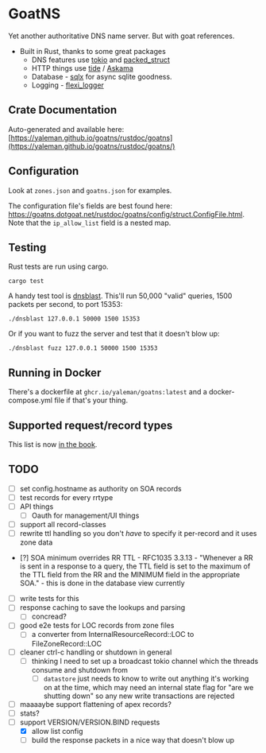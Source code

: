 # GoatNS

Yet another authoritative DNS name server. But with goat references.

- Built in Rust, thanks to some great packages
  - DNS features use [tokio](https://crates.io/crates/tokio) and [packed_struct](https://crates.io/crates/packed_struct)
  - HTTP things use [tide](https://crates.io/crates/tide) / [Askama](https://crates.io/crates/askama)
  - Database - [sqlx](https://crates.io/crates/sqlx) for async sqlite goodness.
  - Logging - [flexi_logger](https://crates.io/crates/flexi_logger)

## Crate Documentation

Auto-generated and available here: [https://yaleman.github.io/goatns/rustdoc/goatns](https://yaleman.github.io/goatns/rustdoc/goatns/)

## Configuration

Look at `zones.json` and `goatns.json` for examples.

The configuration file's fields are best found here: <https://goatns.dotgoat.net/rustdoc/goatns/config/struct.ConfigFile.html>. Note that the `ip_allow_list` field is a nested map.

## Testing

Rust tests are run using cargo.

```shell
cargo test
```

A handy test tool is [dnsblast](https://github.com/jedisct1/dnsblast). This'll run 50,000 "valid" queries, 1500 packets per second, to port 15353:

```shell
./dnsblast 127.0.0.1 50000 1500 15353
```

Or if you want to fuzz the server and test that it doesn't blow up:

```shell
./dnsblast fuzz 127.0.0.1 50000 1500 15353
```

## Running in Docker

There's a dockerfile at `ghcr.io/yaleman/goatns:latest` and a docker-compose.yml file if that's your thing.

## Supported request/record types

This list is now [in the book](https://goatns.dotgoat.net/rrtypes.html).

## TODO 

  - [ ] set config.hostname as authority on SOA records
  - [ ] test records for every rrtype
  - [ ] API things
    - [ ] Oauth for management/UI things
  - [ ] support all record-classes
  - [ ] rewrite ttl handling so you don't *have* to specify it per-record and it uses zone data
   - [?] SOA minimum overrides RR TTL - RFC1035 3.3.13 - "Whenever a RR is sent in a response to a query, the TTL field is set to the maximum of the TTL field from the RR and the MINIMUM field in the appropriate SOA." - this is done in the database view currently
   - [ ] write tests for this
  - [ ] response caching to save the lookups and parsing
    - [ ] concread?
  - [ ] good e2e tests for LOC records from zone files
    - [ ] a converter from InternalResourceRecord::LOC to FileZoneRecord::LOC
  - [ ] cleaner ctrl-c handling or shutdown in general
    - [ ] thinking I need to set up a broadcast tokio channel which the threads consume and shutdown from 
      - [ ] `datastore` just needs to know to write out anything it's working on at the time, which may need an internal state flag for "are we shutting down" so any new write transactions are rejected
  - [ ] maaaaybe support flattening of apex records?
  - [ ] stats?
  - [ ] support VERSION/VERSION.BIND requests
    - [x] allow list config
    - [ ] build the response packets in a nice way that doesn't blow up